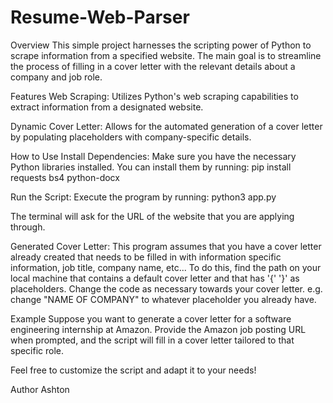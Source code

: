 # Resume-Web-Parser

Overview
This simple project harnesses the scripting power of Python to scrape information from a specified website. The main goal is to streamline the process of filling in a cover letter with the relevant details about a company and job role.

Features
Web Scraping: Utilizes Python's web scraping capabilities to extract information from a designated website.

Dynamic Cover Letter: Allows for the automated generation of a cover letter by populating placeholders with company-specific details.

How to Use
Install Dependencies:
Make sure you have the necessary Python libraries installed. You can install them by running:
pip install requests bs4 python-docx

Run the Script:
Execute the program by running:
python3 app.py

The terminal will ask for the URL of the website that you are applying through.

Generated Cover Letter:
This program assumes that you have a cover letter already created that needs to be filled in with information specific information, job title, company name, etc... To do this, find the path on your local machine that contains a default cover letter and that has '{' '}' as placeholders. Change the code as necessary towards your cover letter. e.g. change "NAME OF COMPANY" to whatever placeholder you already have.

Example
Suppose you want to generate a cover letter for a software engineering internship at Amazon. Provide the Amazon job posting URL when prompted, and the script will fill in a cover letter tailored to that specific role.

Feel free to customize the script and adapt it to your needs!

Author
Ashton
